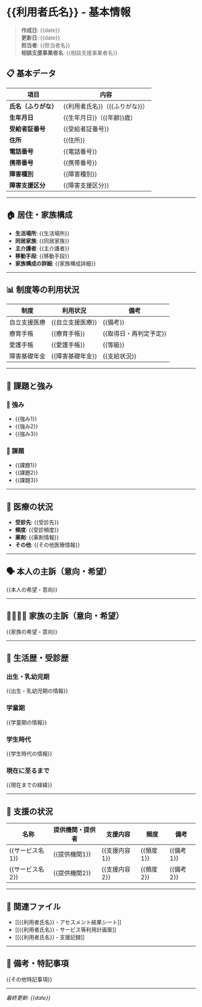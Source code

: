 # {{利用者氏名}} - 基本情報

> **作成日**: {{date}}  
> **更新日**: {{date}}  
> **担当者**: {{担当者名}}  
> **相談支援事業者名**: {{相談支援事業者名}}

## 📋 基本データ

| 項目 | 内容 |
|------|------|
| **氏名（ふりがな）** | {{利用者氏名}}（{{ふりがな}}） |
| **生年月日** | {{生年月日}}（{{年齢}}歳） |
| **受給者証番号** | {{受給者証番号}} |
| **住所** | {{住所}} |
| **電話番号** | {{電話番号}} |
| **携帯番号** | {{携帯番号}} |
| **障害種別** | {{障害種別}} |
| **障害支援区分** | {{障害支援区分}} |

---

## 🏠 居住・家族構成

- **生活場所**: {{生活場所}}
- **同居家族**: {{同居家族}}
- **主介護者**: {{主介護者}}
- **移動手段**: {{移動手段}}
- **家族構成の詳細**: 
  {{家族構成詳細}}

---

## 📊 制度等の利用状況

| 制度 | 利用状況 | 備考 |
|------|----------|------|
| 自立支援医療 | {{自立支援医療}} | {{備考}} |
| 療育手帳 | {{療育手帳}} | {{取得日・再判定予定}} |
| 愛護手帳 | {{愛護手帳}} | {{等級}} |
| 障害基礎年金 | {{障害基礎年金}} | {{支給状況}} |

---

## 🎯 課題と強み

### 💪 強み
- {{強み1}}
- {{強み2}}
- {{強み3}}

### 📝 課題
- {{課題1}}
- {{課題2}}
- {{課題3}}

---

## 🏥 医療の状況

- **受診先**: {{受診先}}
- **頻度**: {{受診頻度}}
- **薬剤**: {{薬剤情報}}
- **その他**: {{その他医療情報}}

---

## 🗣️ 本人の主訴（意向・希望）

{{本人の希望・意向}}

---

## 👨‍👩‍👧‍👦 家族の主訴（意向・希望）

{{家族の希望・意向}}

---

## 📅 生活歴・受診歴

### 出生・乳幼児期
{{出生・乳幼児期の情報}}

### 学童期
{{学童期の情報}}

### 学生時代
{{学生時代の情報}}

### 現在に至るまで
{{現在までの経緯}}

---

## 🔄 支援の状況

| 名称 | 提供機関・提供者 | 支援内容 | 頻度 | 備考 |
|------|-----------------|----------|------|------|
| {{サービス名1}} | {{提供機関1}} | {{支援内容1}} | {{頻度1}} | {{備考1}} |
| {{サービス名2}} | {{提供機関2}} | {{支援内容2}} | {{頻度2}} | {{備考2}} |

---

## 🔗 関連ファイル

- [[{{利用者氏名}} - アセスメント結果シート]]
- [[{{利用者氏名}} - サービス等利用計画案]]
- [[{{利用者氏名}} - 支援記録]]

---

## 📝 備考・特記事項

{{その他特記事項}}

---

*最終更新: {{date}}* 